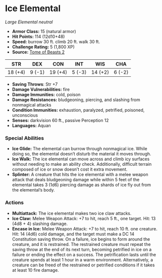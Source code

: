 # Ice Elemental

*Large* *Elemental* *neutral*

- **Armor Class:** 15 (natural armor)
- **Hit Points:** 114 (12d10+48)
- **Speed:** burrow 30 ft. climb 20 ft. walk 30 ft.
- **Challenge Rating:** 5 (1,800 XP)
- **Source:** [Tome of Beasts 2](https://koboldpress.com/kpstore/product/tome-of-beasts-2-for-5th-edition/)

| STR | DEX | CON | INT | WIS | CHA |
| --- | --- | --- | --- | --- | --- |
| 18 (+4) | 9 (-1) | 19 (+4) | 5 (-3) | 14 (+2) | 6 (-2) |

- **Saving Throws**: Str +7
- **Damage Vulnerabilities:** fire
- **Damage Immunities:** cold, poison
- **Damage Resistances:** bludgeoning, piercing, and slashing from nonmagical attacks
- **Condition Immunities:** exhaustion, paralyzed, petrified, poisoned, unconscious
- **Senses:** darkvision 60 ft., passive Perception 12
- **Languages:** Aquan
### Special Abilities
- **Ice Glide:** The elemental can burrow through nonmagical ice. While doing so, the elemental doesn’t disturb the material it moves through.
- **Ice Walk:** The ice elemental can move across and climb icy surfaces without needing to make an ability check. Additionally, difficult terrain composed of ice or snow doesn’t cost it extra movement.
- **Splinter:** A creature that hits the ice elemental with a melee weapon attack that deals bludgeoning damage while within 5 feet of the elemental takes 3 (1d6) piercing damage as shards of ice fly out from the elemental’s body.
### Actions
- **Multiattack:** The ice elemental makes two ice claw attacks.
- **Ice Claw:** Melee Weapon Attack: +7 to hit, reach 5 ft., one target. Hit: 13 (4d8 + 4) slashing damage.
- **Encase in Ice:** Melee Weapon Attack: +7 to hit, reach 10 ft. one creature. Hit: 14 (4d6) cold damage, and the target must make a DC 14 Constitution saving throw. On a failure, ice begins to form around the creature, and it is restrained. The restrained creature must repeat the saving throw at the end of its next turn, becoming petrified in ice on a failure or ending the effect on a success. The petrification lasts until the creature spends at least 1 hour in a warm environment. Alternatively, a creature can be freed of the restrained or petrified conditions if it takes at least 10 fire damage.
